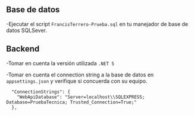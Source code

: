 ## Base de datos
-Ejecutar el script `FrancisTerrero-Prueba.sql` en tu manejador de base de datos SQLSever.

## Backend
-Tomar en cuenta la versión utilizada `.NET 5`

-Tomar en cuenta el connection string a la base de datos en `appsettings.json` y verifique si concuerda con su equipo.
```code
  "ConnectionStrings": {
    "WebApiDatabase": "Server=localhost\\SQLEXPRESS; Database=PruebaTecnica; Trusted_Connection=True;"
  },
```

